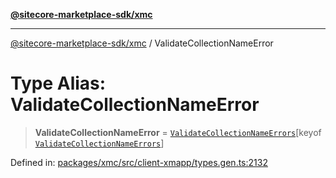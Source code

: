 [**@sitecore-marketplace-sdk/xmc**](../README.md)

***

[@sitecore-marketplace-sdk/xmc](../README.md) / ValidateCollectionNameError

# Type Alias: ValidateCollectionNameError

> **ValidateCollectionNameError** = [`ValidateCollectionNameErrors`](ValidateCollectionNameErrors.md)\[keyof [`ValidateCollectionNameErrors`](ValidateCollectionNameErrors.md)\]

Defined in: [packages/xmc/src/client-xmapp/types.gen.ts:2132](https://github.com/Sitecore/sitecore-marketplace-sdk/blob/e87783cce9f115393973a45e109d17b99bf1df7e/packages/xmc/src/client-xmapp/types.gen.ts#L2132)
